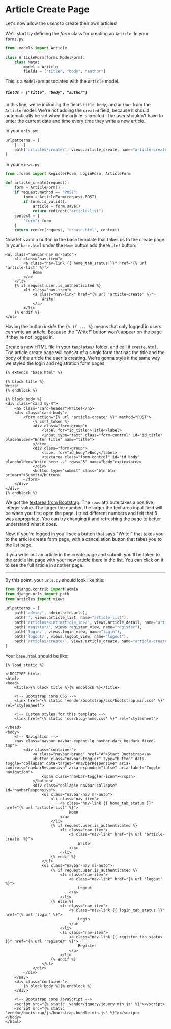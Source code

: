 # Article Create Page

Let's now allow the _users_ to create their own articles!

We'll start by defining the _form_ class for creating an `Article`. In your `forms.py`:

```python
from .models import Article

class ArticleForm(forms.ModelForm):
    class Meta:
        model = Article
        fields = ["title", "body", "author"]
```

This is a `ModelForm` associated with the `Article` model.

##### `fields = ["title", "body", "author"]`

In this line, we're including the fields `title`, `body`, and `author` from the `Article` model. We're not adding the `created` field, because it should automatically be set when the article is created. The user shouldn't have to enter the current date and time every time they write a new article.

In your `urls.py`:

```python
urlpatterns = [
    [...]
    path('articles/create/', views.article_create, name="article-create"),
]
```

In your `views.py`:

```python
from .forms import RegisterForm, LoginForm, ArticleForm

def article_create(request):
    form = ArticleForm()
    if request.method == "POST":
        form = ArticleForm(request.POST)
        if form.is_valid():
            article = form.save()
            return redirect("article-list")
    context = {
        "form": form
    }
    return render(request, 'create.html', context)
```

Now let's add a button in the base template that takes us to the create page. In your `base.html` under the `Home` button add the `Write!` button:

```django
<ul class="navbar-nav mr-auto">
    <li class="nav-item">
        <a class="nav-link {{ home_tab_status }}" href="{% url 'article-list' %}">
            Home
        </a>
    </li>
    {% if request.user.is_authenticated %}
        <li class="nav-item">
            <a class="nav-link" href="{% url 'article-create' %}">
                Write!
            </a>
        </li>
    {% endif %}
</ul>
```

Having the button _inside_ the `{% if ... %}` means that only logged in users can write an article. Because the "Write!" button won't appear on the page if they're not logged in.

Create a new HTML file in your `templates/` folder, and call it `create.html`. The article create page will consist of a single form that has the title and the body of the article the user is creating. We're gonna style it the same way we styled the login and registration form pages:

```django
{% extends "base.html" %}

{% block title %}
Write!
{% endblock %}

{% block body %}
<div class="card my-4">
    <h5 class="card-header">Write!</h5>
    <div class="card-body">
        <form action="{% url 'article-create' %}" method="POST">
            {% csrf_token %}
            <div class="form-group">
                <label for="id_title">Title</label>
                <input type="text" class="form-control" id="id_title" placeholder="Enter Title" name="title">
            </div>
            <div class="form-group">
                <label for="id_body">Body</label>
                <textarea class="form-control" id="id_body" placeholder="Write here..." rows="5" name="body"></textarea>
            </div>
            <button type="submit" class="btn btn-primary">Submit</button>
        </form>
    </div>
</div>
{% endblock %}
```

We got the [textarea from Bootstrap](https://getbootstrap.com/docs/4.3/components/forms/#form-controls). The `rows` attribute takes a positive integer value. The larger the number, the larger the text area input field will be when you first open the page. I tried different numbers and felt that 5 was appropriate. You can try changing it and refreshing the page to better understand what it does.

Now, if you're logged in you'll see a button that says "Write!" that takes you to the article create form page, with a cancellation button that takes you to the list page.

If you write out an article in the create page and submit, you'll be taken to the article list page with your new article there in the list. You can click on it to see the full article in another page.

---

By this point, your `urls.py` should look like this:

```python
from django.contrib import admin
from django.urls import path
from articles import views

urlpatterns = [
    path('admin/', admin.site.urls),
    path('', views.article_list, name="article-list"),
    path('articles/<int:article_id>/', views.article_detail, name="article-detail"),
    path('register/', views.register_view, name="register"),
    path('login/', views.login_view, name="login"),
    path('logout/', views.logout_view, name="logout"),
    path('articles/create/', views.article_create, name="article-create"),
]
```

Your `base.html` should be like:

```django
{% load static %}

<!DOCTYPE html>
<html>
<head>
    <title>{% block title %}{% endblock %}</title>

    <!-- Bootstrap core CSS -->
    <link href="{% static 'vendor/bootstrap/css/bootstrap.min.css' %}" rel="stylesheet">

    <!-- Custom styles for this template -->
    <link href="{% static 'css/blog-home.css' %}" rel="stylesheet">

</head>
<body>
    <!-- Navigation -->
    <nav class="navbar navbar-expand-lg navbar-dark bg-dark fixed-top">
        <div class="container">
            <a class="navbar-brand" href="#">Start Bootstrap</a>
            <button class="navbar-toggler" type="button" data-toggle="collapse" data-target="#navbarResponsive" aria-controls="navbarResponsive" aria-expanded="false" aria-label="Toggle navigation">
                <span class="navbar-toggler-icon"></span>
            </button>
            <div class="collapse navbar-collapse" id="navbarResponsive">
                <ul class="navbar-nav mr-auto">
                    <li class="nav-item">
                        <a class="nav-link {{ home_tab_status }}" href="{% url 'article-list' %}">
                            Home
                        </a>
                    </li>
                    {% if request.user.is_authenticated %}
                        <li class="nav-item">
                            <a class="nav-link" href="{% url 'article-create' %}">
                                Write!
                            </a>
                        </li>
                    {% endif %}
                </ul>
                <ul class="navbar-nav ml-auto">
                    {% if request.user.is_authenticated %}
                        <li class="nav-item">
                            <a class="nav-link" href="{% url 'logout' %}">
                                Logout
                            </a>
                        </li>
                    {% else %}
                        <li class="nav-item">
                            <a class="nav-link {{ login_tab_status }}" href="{% url 'login' %}">
                                Login
                            </a>
                        </li>
                        <li class="nav-item">
                            <a class="nav-link {{ register_tab_status }}" href="{% url 'register' %}">
                                Register
                            </a>
                        </li>
                    {% endif %}
                </ul>
            </div>
        </div>
    </nav>
    <div class="container">
        {% block body %}{% endblock %}
    </div>

    <!-- Bootstrap core JavaScript -->
    <script src="{% static 'vendor/jquery/jquery.min.js' %}"></script>
    <script src="{% static 'vendor/bootstrap/js/bootstrap.bundle.min.js' %}"></script>
</body>
</html>
```
